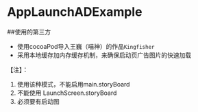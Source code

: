 # AppLaunchADExample

##使用的第三方
- 使用cocoaPod导入王巍（喵神）的作品`Kingfisher`
- 采用本地缓存加内存缓存机制，来确保启动页广告图片的快速加载 

【注】：
1. 使用该种模式，不能启用main.storyBoard
2. 不能使用 LaunchScreen.storyBoard
3. 必须要有启动图
